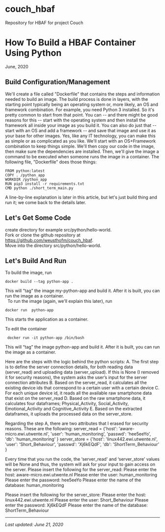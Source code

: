 # couch_hbaf
 Repository for HBAF for project Couch

How To Build a HBAF Container Using Python
===============================================
June, 2020

Build Configuration/Management
------------------------------

We'll create a file called "Dockerfile" that contains the steps and information needed to build an image. The build process is done in layers, with the starting point typically being an operating system or, more likely, an OS and framework combination. For example, you need Python 3 installed. So it's pretty common to start from that point. You can -- and there might be good reasons for this -- start with the operating system and then install the framework all inside your image as you build it. You can also do just that -- start with an OS and add a framework -- and save that image and use it as your base for other images. Yes, like any IT technology, you can make this as simple or as complicated as you like. We'll start with an OS+Framework combination to keep things simple. We'll then copy our code in the image, then make sure the dependencies are installed. Then, we'll give the image a command to be executed when someone runs the image in a container. The following file, "Dockerfile" does those things:

```
FROM python:latest
COPY . /python_app
WORKDIR /python_app 
RUN pip3 install -r requirements.txt
CMD python ./short_term_main.py 
```


A line-by-line explanation is later in this article, but let's just build thing and run it; we come back to the details later.

Let's Get Some Code
-------------------
create directory for example src/python/hello-world.  
Fork or clone the github repository at https://github.com/weusthofm/couch_hbaf.  
Move into the directory src/python/hello-world.  

Let's Build And Run
-------------------
To build the image, run  
```
docker build --tag python-app .
```
This will “tag” the image my-python-app and build it. After it is built, you can run the image as a container.  
 
To run the image (again, we'll explain this later), run    

```
docker run  python-app
```
This starts the application as a container.   

To edit the container

```
 docker run -it python-app /bin/bash
 ```
 
This will “tag” the image python-app and build it. After it is built, you can run the image as a container.  



Here are the steps with the logic behind the python scripts:
A. The first step is to define the server connection details, for both reading data (server_read) and uploading data (server_upload). If this is None (I removed it for security reasons), the system asks the user’s input for the server connection attributes
B. Based on the server_read, it calculates all the existing device ids that correspond to a certain user with a certain device
C. For each unique device id, it reads all the available raw smartphone data that exist on the server_read
D. Based on the raw smartphone data, it calculates four dataframes; Physical_Activity, Social_Activity, Emotional_Activity and Cognitive_Activity
E. Based on the extracted dataframes, it uploads the processed data on the server_store.

Regarding the step A, there are two attributes that I erased for security reasons. These are the following:
server_read = {'host': 'aware-micro.ewi.utwente.nl', 'user': 'human_monitoring', 'passwd': 'hee5eeYo', 'db': 'human_monitoring' }
server_store = {'host': 'linux442.ewi.utwente.nl', 'user': 'Short_Behaviour', 'passwd': 'Xj6kEQdF', 'db': 'ShortTerm_Behaviour’ }

Every time that you run the code, the ‘server_read' and ‘server_store' values will be None and thus, the system will ask for your input to gain access on the server.
Please insert the following for the server_read:
Please enter the host: aware-micro.ewi.utwente.nl 
Please enter the user: human_monitoring 
Please enter the password: hee5eeYo 
Please enter the name of the database: human_monitoring

Please insert the following for the server_store:
Please enter the host: linux442.ewi.utwente.nl
Please enter the user: Short_Behaviour
Please enter the password: Xj6kEQdF 
Please enter the name of the database: ShortTerm_Behaviour

---------------------------

*Last updated: June 21, 2020*
